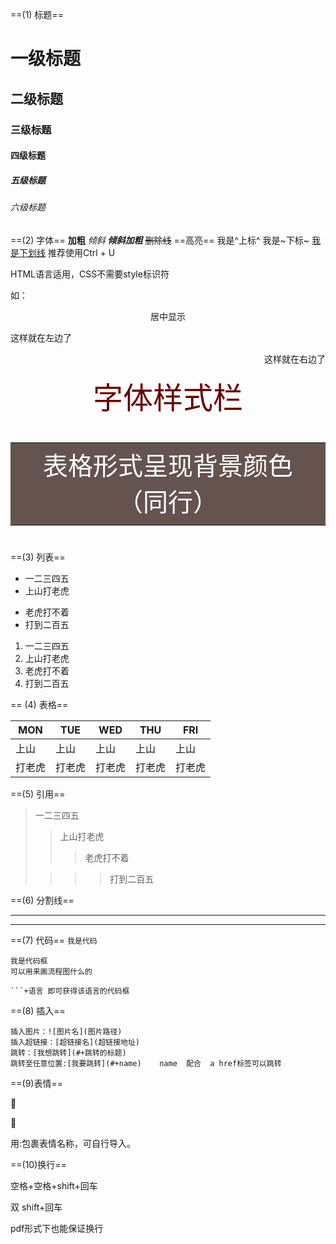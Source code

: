 ==(1) 标题==

# 一级标题

## 二级标题

### 三级标题
#### 四级标题
##### 五级标题
###### 六级标题







==(2) 字体==
**加粗**
*倾斜*
***倾斜加粗***
~~删除线~~
==高亮==
我是^上标^
我是~下标~
<u>我是下划线</u>	推荐使用Ctrl + U

HTML语言适用，CSS不需要style标识符

如：

<center>
    居中显示
</center>
<p align="left">
    这样就在左边了
</p>
<p align="right">
    这样就在右边了
</p>
<center><font size="12" color="#660000" >字体样式栏</font></center>



<table style="text-align:center;font-family:幼圆;font-size:40px;color:white;">
    <tr>
    <td bgcolor=#655350>表格形式呈现背景颜色（同行）
    </td>
    </tr>
</table>
==(3) 列表==

+ 一二三四五
+ 上山打老虎 
- 老虎打不着
- 打到二百五

1.  一二三四五
2.  上山打老虎 
3.  老虎打不着
4.  打到二百五

== (4) 表格==

| MON | TUE | WED | THU | FRI |
|-|-|-|-|-|
|上山|上山|上山|上山|上山|
|打老虎|打老虎|打老虎|打老虎|打老虎|

==(5) 引用==   

>一二三四五
>>上山打老虎
>>
>>>老虎打不着
>
>>>>打到二百五

==(6) 分割线==

---

***

==(7) 代码==
`我是代码`

```
我是代码框
可以用来画流程图什么的
```

```
​```+语言 即可获得该语言的代码框
```

==(8) 插入==

```
插入图片：![图片名](图片路径)
插入超链接：[超链接名](超链接地址)
跳转：[我想跳转](#+跳转的标题)
跳转至任意位置:[我要跳转](#+name)    name	配合	a href标签可以跳转
```





==(9)表情==

:black_heart:

:carousel_horse:



用:包裹表情名称，可自行导入。

==(10)换行==

空格+空格+shift+回车

双	shift+回车

pdf形式下也能保证换行